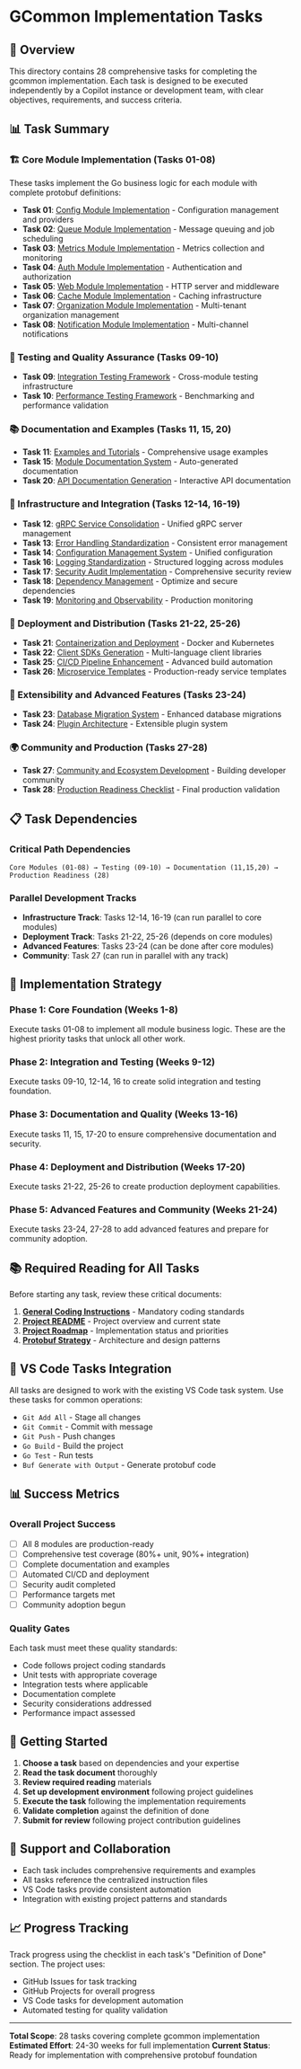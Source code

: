<!-- file: tasks/README.md -->
<!-- version: 1.0.0 -->
<!-- guid: e9f9g9h9-c9d9-2e2f-6a6b-901234567cde -->

# GCommon Implementation Tasks

## 🎯 Overview

This directory contains 28 comprehensive tasks for completing the gcommon implementation. Each task is designed to be executed independently by a Copilot instance or development team, with clear objectives, requirements, and success
criteria.

## 📊 Task Summary

### 🏗️ Core Module Implementation (Tasks 01-08)

These tasks implement the Go business logic for each module with complete protobuf definitions:

- **Task 01**: [Config Module Implementation](01-config-module-implementation.md) - Configuration management and providers
- **Task 02**: [Queue Module Implementation](02-queue-module-implementation.md) - Message queuing and job scheduling
- **Task 03**: [Metrics Module Implementation](03-metrics-module-implementation.md) - Metrics collection and monitoring
- **Task 04**: [Auth Module Implementation](04-auth-module-implementation.md) - Authentication and authorization
- **Task 05**: [Web Module Implementation](05-web-module-implementation.md) - HTTP server and middleware
- **Task 06**: [Cache Module Implementation](06-cache-module-implementation.md) - Caching infrastructure
- **Task 07**: [Organization Module Implementation](07-organization-module-implementation.md) - Multi-tenant organization management
- **Task 08**: [Notification Module Implementation](08-notification-module-implementation.md) - Multi-channel notifications

### 🧪 Testing and Quality Assurance (Tasks 09-10)

- **Task 09**: [Integration Testing Framework](09-integration-testing-framework.md) - Cross-module testing infrastructure
- **Task 10**: [Performance Testing Framework](10-performance-testing-framework.md) - Benchmarking and performance validation

### 📚 Documentation and Examples (Tasks 11, 15, 20)

- **Task 11**: [Examples and Tutorials](11-examples-and-tutorials.md) - Comprehensive usage examples
- **Task 15**: [Module Documentation System](15-module-documentation-system.md) - Auto-generated documentation
- **Task 20**: [API Documentation Generation](20-api-documentation-generation.md) - Interactive API documentation

### 🔧 Infrastructure and Integration (Tasks 12-14, 16-19)

- **Task 12**: [gRPC Service Consolidation](12-grpc-service-consolidation.md) - Unified gRPC server management
- **Task 13**: [Error Handling Standardization](13-error-handling-standardization.md) - Consistent error management
- **Task 14**: [Configuration Management System](14-configuration-management-system.md) - Unified configuration
- **Task 16**: [Logging Standardization](16-logging-standardization.md) - Structured logging across modules
- **Task 17**: [Security Audit Implementation](17-security-audit-implementation.md) - Comprehensive security review
- **Task 18**: [Dependency Management](18-dependency-management.md) - Optimize and secure dependencies
- **Task 19**: [Monitoring and Observability](19-monitoring-observability.md) - Production monitoring

### 🚀 Deployment and Distribution (Tasks 21-22, 25-26)

- **Task 21**: [Containerization and Deployment](21-containerization-deployment.md) - Docker and Kubernetes
- **Task 22**: [Client SDKs Generation](22-client-sdks-generation.md) - Multi-language client libraries
- **Task 25**: [CI/CD Pipeline Enhancement](25-ci-cd-pipeline-enhancement.md) - Advanced build automation
- **Task 26**: [Microservice Templates](26-microservice-templates.md) - Production-ready service templates

### 🔌 Extensibility and Advanced Features (Tasks 23-24)

- **Task 23**: [Database Migration System](23-database-migration-system.md) - Enhanced database migrations
- **Task 24**: [Plugin Architecture](24-plugin-architecture.md) - Extensible plugin system

### 🌍 Community and Production (Tasks 27-28)

- **Task 27**: [Community and Ecosystem Development](27-community-ecosystem.md) - Building developer community
- **Task 28**: [Production Readiness Checklist](28-production-readiness-checklist.md) - Final production validation

## 📋 Task Dependencies

### Critical Path Dependencies

```
Core Modules (01-08) → Testing (09-10) → Documentation (11,15,20) → Production Readiness (28)
```

### Parallel Development Tracks

- **Infrastructure Track**: Tasks 12-14, 16-19 (can run parallel to core modules)
- **Deployment Track**: Tasks 21-22, 25-26 (depends on core modules)
- **Advanced Features**: Tasks 23-24 (can be done after core modules)
- **Community**: Task 27 (can run in parallel with any track)

## 🎯 Implementation Strategy

### Phase 1: Core Foundation (Weeks 1-8)

Execute tasks 01-08 to implement all module business logic. These are the highest priority tasks that unlock all other work.

### Phase 2: Integration and Testing (Weeks 9-12)

Execute tasks 09-10, 12-14, 16 to create solid integration and testing foundation.

### Phase 3: Documentation and Quality (Weeks 13-16)

Execute tasks 11, 15, 17-20 to ensure comprehensive documentation and security.

### Phase 4: Deployment and Distribution (Weeks 17-20)

Execute tasks 21-22, 25-26 to create production deployment capabilities.

### Phase 5: Advanced Features and Community (Weeks 21-24)

Execute tasks 23-24, 27-28 to add advanced features and prepare for community adoption.

## 📚 Required Reading for All Tasks

Before starting any task, review these critical documents:

1. **[General Coding Instructions](../.github/instructions/general-coding.instructions.md)** - Mandatory coding standards
2. **[Project README](../README.md)** - Project overview and current state
3. **[Project Roadmap](../TODO.md)** - Implementation status and priorities
4. **[Protobuf Strategy](../docs/PROTOBUF_STRATEGY.md)** - Architecture and design patterns

## 🔧 VS Code Tasks Integration

All tasks are designed to work with the existing VS Code task system. Use these tasks for common operations:

- `Git Add All` - Stage all changes
- `Git Commit` - Commit with message
- `Git Push` - Push changes
- `Go Build` - Build the project
- `Go Test` - Run tests
- `Buf Generate with Output` - Generate protobuf code

## 📊 Success Metrics

### Overall Project Success

- [ ] All 8 modules are production-ready
- [ ] Comprehensive test coverage (80%+ unit, 90%+ integration)
- [ ] Complete documentation and examples
- [ ] Automated CI/CD and deployment
- [ ] Security audit completed
- [ ] Performance targets met
- [ ] Community adoption begun

### Quality Gates

Each task must meet these quality standards:

- Code follows project coding standards
- Unit tests with appropriate coverage
- Integration tests where applicable
- Documentation complete
- Security considerations addressed
- Performance impact assessed

## 🚀 Getting Started

1. **Choose a task** based on dependencies and your expertise
2. **Read the task document** thoroughly
3. **Review required reading** materials
4. **Set up development environment** following project guidelines
5. **Execute the task** following the implementation requirements
6. **Validate completion** against the definition of done
7. **Submit for review** following project contribution guidelines

## 🤝 Support and Collaboration

- Each task includes comprehensive requirements and examples
- All tasks reference the centralized instruction files
- VS Code tasks provide consistent automation
- Integration with existing project patterns and standards

## 📈 Progress Tracking

Track progress using the checklist in each task's "Definition of Done" section. The project uses:

- GitHub Issues for task tracking
- GitHub Projects for overall progress
- VS Code tasks for development automation
- Automated testing for quality validation

---

**Total Scope**: 28 tasks covering complete gcommon implementation **Estimated Effort**: 24-30 weeks for full implementation **Current Status**: Ready for implementation with comprehensive protobuf foundation
